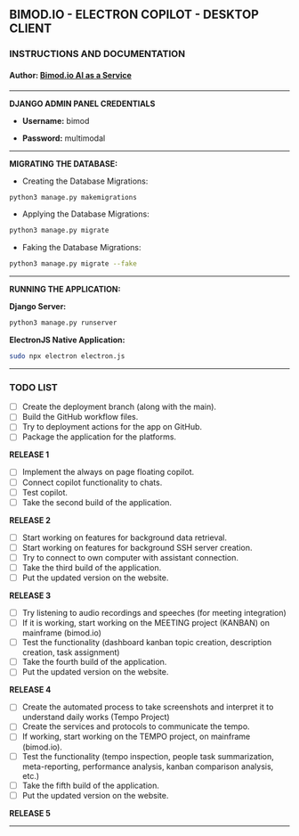 
## BIMOD.IO - ELECTRON COPILOT - DESKTOP CLIENT
### INSTRUCTIONS AND DOCUMENTATION
#### **Author**: [Bimod.io AI as a Service](https://www.bimod.io)

---

**DJANGO ADMIN PANEL CREDENTIALS**

- **Username:** bimod

- **Password:** multimodal

---

**MIGRATING THE DATABASE:**

- Creating the Database Migrations:

```bash
python3 manage.py makemigrations
```

- Applying the Database Migrations:

```bash
python3 manage.py migrate
```

- Faking the Database Migrations:

```bash
python3 manage.py migrate --fake
```

---

**RUNNING THE APPLICATION:**

**Django Server:**

```bash
python3 manage.py runserver
```

**ElectronJS Native Application:**

```bash
sudo npx electron electron.js
```

---

### TODO LIST

- [ ] Create the deployment branch (along with the main).
- [ ] Build the GitHub workflow files.
- [ ] Try to deployment actions for the app on GitHub.
- [ ] Package the application for the platforms.

**RELEASE 1**

- [ ] Implement the always on page floating copilot.
- [ ] Connect copilot functionality to chats.
- [ ] Test copilot.
- [ ] Take the second build of the application.

**RELEASE 2**

- [ ] Start working on features for background data retrieval.
- [ ] Start working on features for background SSH server creation.
- [ ] Try to connect to own computer with assistant connection.
- [ ] Take the third build of the application.
- [ ] Put the updated version on the website.

**RELEASE 3**

- [ ] Try listening to audio recordings and speeches (for meeting integration)
- [ ] If it is working, start working on the MEETING project (KANBAN) on mainframe (bimod.io)
- [ ] Test the functionality (dashboard kanban topic creation, description creation, task assignment)
- [ ] Take the fourth build of the application.
- [ ] Put the updated version on the website.

**RELEASE 4**

- [ ] Create the automated process to take screenshots and interpret it to understand daily works (Tempo Project)
- [ ] Create the services and protocols to communicate the tempo.
- [ ] If working, start working on the TEMPO project, on mainframe (bimod.io).
- [ ] Test the functionality (tempo inspection, people task summarization, meta-reporting, performance analysis,
kanban comparison analysis, etc.)
- [ ] Take the fifth build of the application.
- [ ] Put the updated version on the website.

**RELEASE 5**


---
